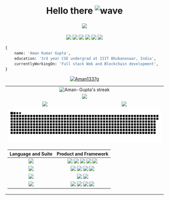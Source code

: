 <h1 align="center">
  Hello there
  <img alt="wave" src="https://emojis.slackmojis.com/emojis/images/1613285697/12806/meow_attention.png?1613285697" width="36">
</h1>
<h3 align="center"><img src="https://readme-typing-svg.herokuapp.com?center=true&vCenter=true&lines=Blockchain+%26+Web+Developer+"></h3>

<!--social-->
<!-- ## 🙋‍ Connect with me: -->
<p align="center">
<!-- <a href="https://github.com/Aman1337g"><img src = "https://badges.pufler.dev/visits/Aman1337g/Aman1337g" height = 30px> --><img src = "https://visits.dashroshan.com/Aman1337g?label=VISITS&shadow=1&shadowOpacity=30&swap=0&labelBGColor=484848&countBGColor=1CA2F1&labelTextColor=FFFFFF&countTextColor=FFFFFF" height = 30px> <a href="https://aman1337g.netlify.app"><img src = "https://img.shields.io/badge/Website-Page?style=flat&color=1CA2F1&logo=alibabacloud&logoColor=white" height = 30px></a> <a href="https://twitter.com/Aman1337g"><img src = "https://img.shields.io/badge/Twitter-Page?style=flat&logo=twitter&logoColor=white&color=1CA2F1" height = 30px></a> <a href="https://www.linkedin.com/in/aman-gupta-b03906227/"><img src = "https://img.shields.io/badge/LinkedIn-Page?style=flat&logo=linkedin&logoColor=white&color=0E76A8" height = 30px></a> <a href="https://discordapp.com/users/921998155476774922"><img src = "https://img.shields.io/badge/Discord-Page?style=flat&logo=discord&logoColor=white&color=4169E1" height = 30px></a> <a href="https://www.instagram.com/aman_65144/"><img src = "https://img.shields.io/badge/Instagram-Page?style=flat&logo=instagram&logoColor=white&color=DD2A7B" height = 30px></a><!--   <a href="https://www.hackerrank.com/Aman1337g"><img src = "https://img.shields.io/badge/HackerRank-Page?style=flat&logo=hackerrank&logoColor=white&color=1ba94c" height = 30px></a> --> 
</p>

```py
{
    name: 'Aman Kumar Gupta',
    education: '3rd year CSE undergrad at IIIT Bhubaneswar, India',
    currentlyWorkingOn: 'Full stack Web and Blockchain development',
}
```

<p align="center"> <a href="https://github.com/ryo-ma/github-profile-trophy"><img src="https://github-profile-trophy.vercel.app/?username=Aman1337g&row=1" alt="Aman1337g" /></a> </p>


<!-- GitHub Readme Streak Stats-->
<!-- ## 🔥 Streak stats -->
<table align="center">
  <tr>
    <td colspan="2" align="center"><img  alt="Aman-Gupta's streak" src="https://github-readme-streak-stats.herokuapp.com/?user=Aman1337g&show_icons=true&theme=dark&locale=en&layout=compact"/></td>
  </tr>
  <tr>
    <td colspan="2" align="center"><img src="https://github-readme-activity-graph.vercel.app/graph?username=Aman1337g&theme=xcode"></td>
  </tr>
  <tr>
    <td align="center"><img src="https://github-readme-stats.vercel.app/api?username=Aman1337g&show_icons=true&theme=dark&locale=en&layout=compact"/></td>
    <td align="center"><img src="https://github-readme-stats.vercel.app/api/top-langs?username=Aman1337g&show_icons=true&theme=dark&locale=en&layout=compact"/></td>
  </tr>
  <tr>
    <td colspan="2" align="center"><img src="https://github.com/Aman1337g/Aman1337g/blob/output/github-contribution-grid-snake.svg"/></td>
  </tr>
  <tr>
    <td colspan="2" align="center"/>
    
| Language and Suite | Product and Framework |
| :---: | :---: |
| <img src = "https://img.shields.io/badge/Language-Page?style=flat&color=008bb9" height = 30px> | <img src = "https://img.icons8.com/color/60/000000/python--v1.png" height = 60px> <img src = "https://img.icons8.com/color/60/000000/javascript--v1.png" height = 60px> <img src = "https://img.icons8.com/color/60/000000/c-programming.png" height = 60px> <img src = "https://img.icons8.com/color/60/000000/c-plus-plus-logo.png" height = 60px> <img src = "https://img.icons8.com/color/60/000000/solidity.png" height = 60px> |
| <img src = "https://img.shields.io/badge/Web-Page?style=flat&color=008bb9" height = 30px> | <img src = "https://img.shields.io/badge/HTML-Page?style=flat&logo=html5&logoColor=white&color=e44d26" height = 30px> <img src = "https://img.shields.io/badge/CSS-Page?style=flat&logo=css3&logoColor=white&color=264de4" height = 30px>  <img src = "https://img.shields.io/badge/JavaScript-Page?style=flat&logo=javascript&logoColor=white&color=d19b07" height = 30px> <img src = "https://img.shields.io/badge/HUGO-Page?style=flat&logo=hugo&logoColor=white&color=e53a40" height = 30px >|
| <img src = "https://img.shields.io/badge/Cloud-Page?style=flat&color=008bb9" height = 30px> | <img src = "https://img.shields.io/badge/Heroku-Page?style=flat&logo=heroku&logoColor=white&color=6762a6" height = 30px> <img src="https://img.shields.io/badge/Vercel-Page?style=flat&logo=vercel&logoColor=white&color=56676e" height=30px> |
| <img src = "https://img.shields.io/badge/Utility-Page?style=flat&color=008bb9" height = 30px> |<img src = "https://img.shields.io/badge/Git-Page?style=flat&logo=git&logoColor=white&color=F1502F" height = 30px> <img src = "https://img.shields.io/badge/Github-Page?style=flat&logo=github&logoColor=white&color=8d028d" height = 30px> <img src = "https://img.shields.io/badge/VSCode-Page?style=flat&logo=visualstudiocode&logoColor=white&color=008bb9" height = 30px> <img src = "https://img.shields.io/badge/Replit-Page?style=flat&logo=replit&logoColor=white&color=56676e" height = 30px> |

</td>
</tr>
</table>

<!--Skills-->
<!-- ## 🚀 Languages and Tools: -->
<!-- <h3 align="left">Languages and Tools:</h3>
<p align="left"> <a href="https://www.gnu.org/software/bash/" target="_blank" rel="noreferrer"> <img src="https://www.vectorlogo.zone/logos/gnu_bash/gnu_bash-icon.svg" alt="bash" width="40" height="40"/> </a> <a href="https://www.cprogramming.com/" target="_blank" rel="noreferrer"> <img src="https://raw.githubusercontent.com/devicons/devicon/master/icons/c/c-original.svg" alt="c" width="40" height="40"/> </a> <a href="https://www.w3schools.com/cpp/" target="_blank" rel="noreferrer"> <img src="https://raw.githubusercontent.com/devicons/devicon/master/icons/cplusplus/cplusplus-original.svg" alt="cplusplus" width="40" height="40"/> </a> <a href="https://www.w3schools.com/css/" target="_blank" rel="noreferrer"> <img src="https://raw.githubusercontent.com/devicons/devicon/master/icons/css3/css3-original-wordmark.svg" alt="css3" width="40" height="40"/> </a> <a href="https://git-scm.com/" target="_blank" rel="noreferrer"> <img src="https://www.vectorlogo.zone/logos/git-scm/git-scm-icon.svg" alt="git" width="40" height="40"/> </a> <a href="https://www.w3.org/html/" target="_blank" rel="noreferrer"> <img src="https://raw.githubusercontent.com/devicons/devicon/master/icons/html5/html5-original-wordmark.svg" alt="html5" width="40" height="40"/> </a> <a href="https://gohugo.io/" target="_blank" rel="noreferrer"> <img src="https://api.iconify.design/logos-hugo.svg" alt="hugo" width="40" height="40"/> </a> <a href="https://developer.mozilla.org/en-US/docs/Web/JavaScript" target="_blank" rel="noreferrer"> <img src="https://raw.githubusercontent.com/devicons/devicon/master/icons/javascript/javascript-original.svg" alt="javascript" width="40" height="40"/> </a> <a href="https://www.python.org" target="_blank" rel="noreferrer"> <img src="https://raw.githubusercontent.com/devicons/devicon/master/icons/python/python-original.svg" alt="python" width="40" height="40"/> </a> <a href="https://reactjs.org/" target="_blank" rel="noreferrer"> <img src="https://raw.githubusercontent.com/devicons/devicon/master/icons/react/react-original-wordmark.svg" alt="react" width="40" height="40"/></a> <a href="https://heroku.com" target="_blank" rel="noreferrer"> <img src="https://www.vectorlogo.zone/logos/heroku/heroku-icon.svg" alt="heroku" width="40" height="40"/></a><a href="https://replit.com/~" target="_blank" rel="noreferrer"> <img src="https://www.vectorlogo.zone/logos/replit/replit-icon.svg" alt="replit" width="40" height="40"/></a><a href="https://docs.soliditylang.org/en/v0.8.15/" target="_blank" rel="noreferrer"><img src="https://cdn.jsdelivr.net/gh/devicons/devicon/icons/solidity/solidity-original.svg" alt="solidity" width="40" height="40"/></a></p> --













